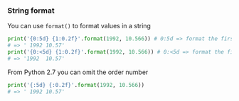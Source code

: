 ### String format

You can use `format()` to format values in a string

```python
print('{0:5d} {1:0.2f}'.format(1992, 10.566)) # 0:5d => format the first value right-aligned in a column of width 5
# => ' 1992 10.57'
print('{0:<5d} {1:0.2f}'.format(1992, 10.566)) # 0:<5d => format the first value left-aligned in a column of width 5
# => '1992  10.57'
```

From Python 2.7 you can omit the order number

```python
print('{:5d} {:0.2f}'.format(1992, 10.566))
# => ' 1992 10.57'
```
